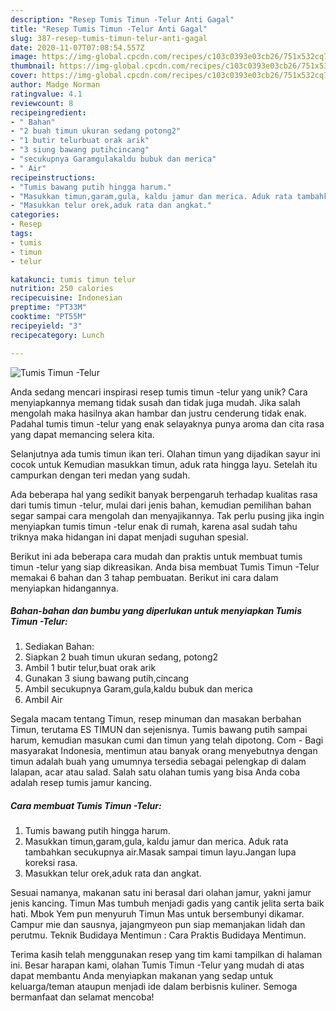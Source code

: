 ```yaml
---
description: "Resep Tumis Timun -Telur Anti Gagal"
title: "Resep Tumis Timun -Telur Anti Gagal"
slug: 387-resep-tumis-timun-telur-anti-gagal
date: 2020-11-07T07:08:54.557Z
image: https://img-global.cpcdn.com/recipes/c103c0393e03cb26/751x532cq70/tumis-timun-telur-foto-resep-utama.jpg
thumbnail: https://img-global.cpcdn.com/recipes/c103c0393e03cb26/751x532cq70/tumis-timun-telur-foto-resep-utama.jpg
cover: https://img-global.cpcdn.com/recipes/c103c0393e03cb26/751x532cq70/tumis-timun-telur-foto-resep-utama.jpg
author: Madge Norman
ratingvalue: 4.1
reviewcount: 8
recipeingredient:
- " Bahan"
- "2 buah timun ukuran sedang potong2"
- "1 butir telurbuat orak arik"
- "3 siung bawang putihcincang"
- "secukupnya Garamgulakaldu bubuk dan merica"
- " Air"
recipeinstructions:
- "Tumis bawang putih hingga harum."
- "Masukkan timun,garam,gula, kaldu jamur dan merica. Aduk rata tambahkan secukupnya air.Masak sampai timun layu.Jangan lupa koreksi rasa."
- "Masukkan telur orek,aduk rata dan angkat."
categories:
- Resep
tags:
- tumis
- timun
- telur

katakunci: tumis timun telur 
nutrition: 250 calories
recipecuisine: Indonesian
preptime: "PT33M"
cooktime: "PT55M"
recipeyield: "3"
recipecategory: Lunch

---
```



![Tumis Timun -Telur](https://img-global.cpcdn.com/recipes/c103c0393e03cb26/751x532cq70/tumis-timun-telur-foto-resep-utama.jpg)

Anda sedang mencari inspirasi resep tumis timun -telur yang unik? Cara menyiapkannya memang tidak susah dan tidak juga mudah. Jika salah mengolah maka hasilnya akan hambar dan justru cenderung tidak enak. Padahal tumis timun -telur yang enak selayaknya punya aroma dan cita rasa yang dapat memancing selera kita.

Selanjutnya ada tumis timun ikan teri. Olahan timun yang dijadikan sayur ini cocok untuk Kemudian masukkan timun, aduk rata hingga layu. Setelah itu campurkan dengan teri medan yang sudah.

Ada beberapa hal yang sedikit banyak berpengaruh terhadap kualitas rasa dari tumis timun -telur, mulai dari jenis bahan, kemudian pemilihan bahan segar sampai cara mengolah dan menyajikannya. Tak perlu pusing jika ingin menyiapkan tumis timun -telur enak di rumah, karena asal sudah tahu triknya maka hidangan ini dapat menjadi suguhan spesial.


Berikut ini ada beberapa cara mudah dan praktis untuk membuat tumis timun -telur yang siap dikreasikan. Anda bisa membuat Tumis Timun -Telur memakai 6 bahan dan 3 tahap pembuatan. Berikut ini cara dalam menyiapkan hidangannya.

<!--inarticleads1-->

##### Bahan-bahan dan bumbu yang diperlukan untuk menyiapkan Tumis Timun -Telur:

1. Sediakan  Bahan:
1. Siapkan 2 buah timun ukuran sedang, potong2
1. Ambil 1 butir telur,buat orak arik
1. Gunakan 3 siung bawang putih,cincang
1. Ambil secukupnya Garam,gula,kaldu bubuk dan merica
1. Ambil  Air


Segala macam tentang Timun, resep minuman dan masakan berbahan Timun, terutama ES TIMUN dan sejenisnya. Tumis bawang putih sampai harum, kemudian masukan cumi dan timun yang telah dipotong. Com - Bagi masyarakat Indonesia, mentimun atau banyak orang menyebutnya dengan timun adalah buah yang umumnya tersedia sebagai pelengkap di dalam lalapan, acar atau salad. Salah satu olahan tumis yang bisa Anda coba adalah resep tumis jamur kancing. 

<!--inarticleads2-->

##### Cara membuat Tumis Timun -Telur:

1. Tumis bawang putih hingga harum.
1. Masukkan timun,garam,gula, kaldu jamur dan merica. Aduk rata tambahkan secukupnya air.Masak sampai timun layu.Jangan lupa koreksi rasa.
1. Masukkan telur orek,aduk rata dan angkat.


Sesuai namanya, makanan satu ini berasal dari olahan jamur, yakni jamur jenis kancing. Timun Mas tumbuh menjadi gadis yang cantik jelita serta baik hati. Mbok Yem pun menyuruh Timun Mas untuk bersembunyi dikamar. Campur mie dan sausnya, jajangmyeon pun siap memanjakan lidah dan perutmu. Teknik Budidaya Mentimun : Cara Praktis Budidaya Mentimun. 

Terima kasih telah menggunakan resep yang tim kami tampilkan di halaman ini. Besar harapan kami, olahan Tumis Timun -Telur yang mudah di atas dapat membantu Anda menyiapkan makanan yang sedap untuk keluarga/teman ataupun menjadi ide dalam berbisnis kuliner. Semoga bermanfaat dan selamat mencoba!
